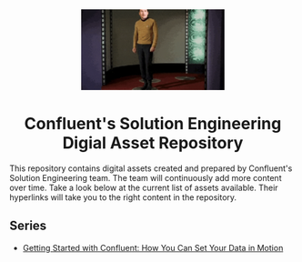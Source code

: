 <div align="center">
    <img src="images/stream-me-up-scotty.gif" width=50% height=50%>
</div>

# <div align="center">Confluent's Solution Engineering Digial Asset Repository</div>

This repository contains digital assets created and prepared by Confluent's Solution Engineering team. The team will continuously add more content over time. Take a look below at the current list of assets available. Their hyperlinks will take you to the right content in the repository. 

## Series

* [Getting Started with Confluent: How You Can Set Your Data in Motion](https://github.com/confluentinc/stream-me-up-scotty/tree/main/series-getting-started-with-cc)
